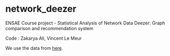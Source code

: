 # network_deezer
ENSAE Course project - Statistical Analysis of Network Data
Deezer: Graph comparison and recommendation system

Code : Zakarya Ali, Vincent Le Meur

We use the data from [here](http://snap.stanford.edu/data/gemsec_deezer_dataset.html).
